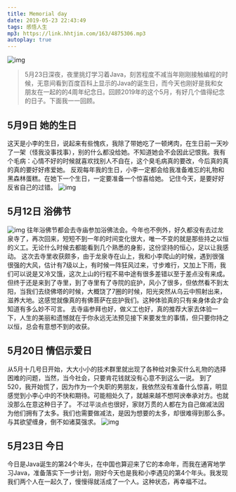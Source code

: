 ```yaml
---
title: Memorial day
date: 2019-05-23 22:43:49
tags: 感悟人生
mp3: https://link.hhtjim.com/163/4875306.mp3
autoplay: true
---
```


![img](https://blog.colorful3.com/2019/05/23/%E5%BD%93%E7%BA%AA%E5%BF%B5%E6%97%A5%E9%81%87%E8%A7%81%E7%BA%AA%E5%BF%B5%E6%97%A5/JavaBirtyday.png)

> 5月23日深夜，夜里挑灯学习着Java，刻苦程度不减当年刚刚接触编程的时候，无意间看到百度百科上显示的Java的诞生日，而今天也刚好是我和女朋友在一起的的4周年纪念日。回顾2019年的这个5月，有好几个值得纪念的日子。下面我一一回顾。

## 5月9日 她的生日

这天是小李的生日，说起来有些愧疚，我除了带她吃了一顿烤肉，在生日前一天吵了一架（怪我没事找事），别的什么都没给她。不知道她会不会因此记恨我。我有个毛病：心情不好的时候就喜欢找别人不自在，这个臭毛病真的要改，今后真的真的真的要好好疼爱她。
反观每年我的生日，小李一定都会给我准备难忘的礼物和黑森林蛋糕。在她下一个生日，一定要准备一个惊喜给她。
记住今天，是要好好反省自己的过错。
![img](https://blog.colorful3.com/2019/05/23/%E5%BD%93%E7%BA%AA%E5%BF%B5%E6%97%A5%E9%81%87%E8%A7%81%E7%BA%AA%E5%BF%B5%E6%97%A5/3yearsago.jpeg)

## 5月12日 浴佛节

![img](https://blog.colorful3.com/2019/05/23/%E5%BD%93%E7%BA%AA%E5%BF%B5%E6%97%A5%E9%81%87%E8%A7%81%E7%BA%AA%E5%BF%B5%E6%97%A5/t.jpeg)
往年浴佛节都会去寺庙参加浴佛法会。今年也不例外，好久都没有去过龙泉寺了，再次回来，短短不到一年的时间变化很大，唯一不变的就是那些持之以恒的义工。无论什么时候去都能看到几个熟悉的身影，这份坚持的恒心，足以让我感动。
这次去寺里收获颇多，由于龙泉寺在山上，我和小李爬山的时候，遇到很强很强的大风，估计有7级以上，有时候一阵狂风过来，寸步难行，又加上下雨，我们可以说是又冷又饿，这次上山的行程不易中途有很多差错以至于差点没有来成。但终于还是来到了寺里，到了寺里有了寺院的庇护，风小了很多，但依然看不到太阳，当我们去绕佛塔的时候，大概饶了7圈的时候，阳光突然从乌云中照射出来，滋养大地。这感觉就像真的有佛菩萨在庇护我们。这种体验真的只有亲身体会才会知道有多么妙不可言。
去寺庙参拜也好，做义工也好，真的推荐大家去体验一下，人生的美丽和遗憾就在于你永远无法预见接下来要发生的事情，但只要你持之以恒，总会有意想不到的收获。

## 5月20日 情侣示爱日

从5月十几号日开始，大大小小的技术群里就出现了各种给对象买什么礼物的选择困难的问题，当然，当今社会，只要肯花钱就没有心意不到这么一说。
到了520，我开始慌了，因为作为一个失职的男朋友，我依然没有准备什么惊喜，明显感觉到小李心中的不快和期待。可能相处久了，就越来越不想阿谀奉承对方。也就没那么在意这种日子了。
不过平淡点也很好，家财万贯的人都在为自己做减法因为他们拥有了太多。我们也需要做减法，是因为想要的太多，却很难得到那么多。与其欲望缠身，倒不如诸莫强求。
![img](https://blog.colorful3.com/2019/05/23/%E5%BD%93%E7%BA%AA%E5%BF%B5%E6%97%A5%E9%81%87%E8%A7%81%E7%BA%AA%E5%BF%B5%E6%97%A5/qd.jpeg)

## 5月23日 今日

今日是Java诞生的第24个年头，在中国也算迎来了它的本命年，而我在通宵地学习Java，准备落实下一步计划，刚好今天也是我和小李遇见的第4个年头。我发现我们两个人在一起久了，慢慢得就活成了一个人。这种状态，再幸福不过。